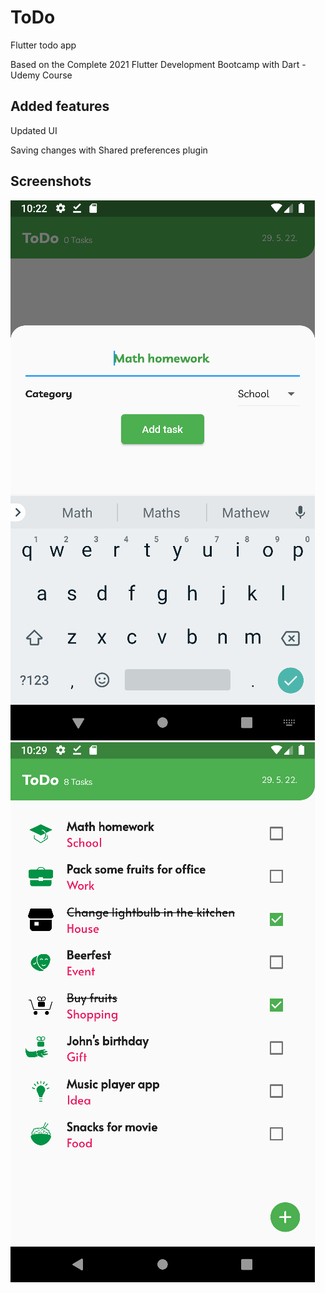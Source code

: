 # ToDo

Flutter todo app

Based on the Complete 2021 Flutter Development Bootcamp with Dart - Udemy Course

## Added features

Updated UI

Saving changes with Shared preferences plugin

## Screenshots

![Adding task](/screenshots/ss2.png)
![Tasks screen](/screenshots/ss1.png)

